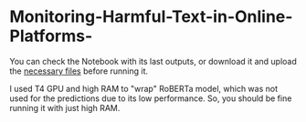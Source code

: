 # Monitoring-Harmful-Text-in-Online-Platforms-

You can check the Notebook with its last outputs, or download it and upload the [necessary files](https://github.com/TLeonidas/Monitoring-Harmful-Text-in-Online-Platforms-/tree/main/notebook_files) before running it.

I used T4 GPU and high RAM to "wrap" RoBERTa model, which was not used for the predictions due to its low performance. So, you should be fine running it with just high RAM.
